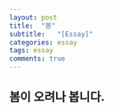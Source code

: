 ```yaml
---
layout: post
title:  "봄"
subtitle:   "[Essay]"
categories: essay
tags: essay
comments: true
---
```


## 봄이 오려나 봅니다.

